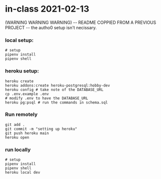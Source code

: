 # in-class 2021-02-13
(WARNING WARNING WARNING) -- README COPPIED FROM A PREVIOUS PROJECT -- the autho0 setup isn't necissary.

### local setup:

```
# setup
pipenv install
pipenv shell
```

### heroku setup:

```
heroku create
heroku addons:create heroku-postgresql:hobby-dev
heroku config # take note of the DATABASE_URL
cp .env.example .env
# modify .env to have the DATABASE_URL
heroku pg:psql # run the commands in schema.sql
```
### Run remotely
```
git add .
git commit -m "setting up heroku"
git push heroku main
heroku open
```

### run locally
```
# setup
pipenv install
pipenv shell
heroku local dev
```

